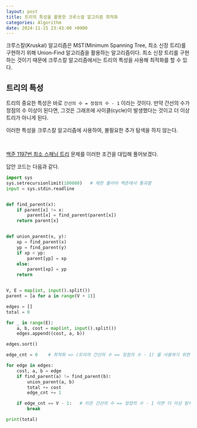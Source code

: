 ```yaml
---
layout: post
title: 트리의 특성을 활용한 크루스칼 알고리즘 최적화
categories: Algorithm
date: 2024-11-15 23:43:00 +0900
---
```

크루스칼(Kruskal) 알고리즘은 MST(Minimum Spanning Tree, 최소 신장 트리)를 구현하기 위해 Union-Find 알고리즘을 활용하는 알고리즘이다. 최소 신장 트리를 구현하는 것이기 때문에 크루스칼 알고리즘에서는 트리의 특성을 사용해 최적화를 할 수 있다.

## 트리의 특성

트리의 중요한 특성은 바로 ```간선의 수 = 정점의 수 - 1``` 이라는 것이다. 만약 간선의 수가 정점의 수 이상이 된다면, 그것은 그래프에 사이클(cycle)이 발생했다는 것이고 더 이상 트리가 아니게 된다.

이러한 특성을 크루스칼 알고리즘에 사용하여, 불필요한 추가 탐색을 하지 않는다.

<br>

<a href="https://www.acmicpc.net/problem/1197" target="_blank">백준 1197번 최소 스패닝 트리</a> 문제를 이러한 조건을 대입해 풀어보겠다.

답안 코드는 다음과 같다.

```python
import sys
sys.setrecursionlimit(100000)   # 제한 풀어야 백준에서 통과함
input = sys.stdin.readline


def find_parent(x):
    if parent[x] != x:
        parent[x] = find_parent(parent[x])
    return parent[x]


def union_parent(x, y):
    xp = find_parent(x)
    yp = find_parent(y)
    if xp < yp:
        parent[yp] = xp
    else:
        parent[xp] = yp
    return


V, E = map(int, input().split())
parent = [a for a in range(V + 1)]

edges = []
total = 0

for _ in range(E):
    a, b, cost = map(int, input().split())
    edges.append((cost, a, b))

edges.sort()

edge_cnt = 0    # 최적화 => (트리의 간선의 수 == 정점의 수 - 1) 를 사용하기 위한 변수 edge_cnt

for edge in edges:
    cost, a, b = edge
    if find_parent(a) != find_parent(b):
        union_parent(a, b)
        total += cost
        edge_cnt += 1

    if edge_cnt == V - 1:   # 이은 간선의 수 == 정점의 수 - 1 이면 더 이상 탐색하지 않고 종료한다.
        break

print(total)
```

